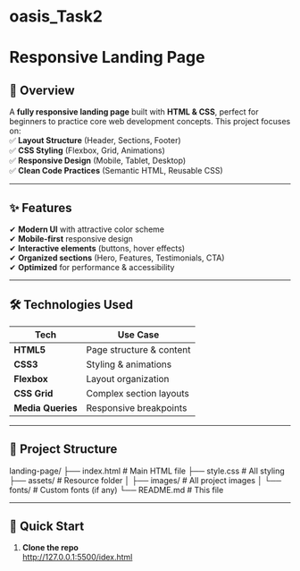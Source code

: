 # oasis_Task2
# **Responsive Landing Page**  

  

## **📌 Overview**  
A **fully responsive landing page** built with **HTML & CSS**, perfect for beginners to practice core web development concepts. This project focuses on:  
✅ **Layout Structure** (Header, Sections, Footer)  
✅ **CSS Styling** (Flexbox, Grid, Animations)  
✅ **Responsive Design** (Mobile, Tablet, Desktop)  
✅ **Clean Code Practices** (Semantic HTML, Reusable CSS)  

---

## **✨ Features**  
✔ **Modern UI** with attractive color scheme  
✔ **Mobile-first** responsive design  
✔ **Interactive elements** (buttons, hover effects)  
✔ **Organized sections** (Hero, Features, Testimonials, CTA)  
✔ **Optimized** for performance & accessibility  

---

## **🛠 Technologies Used**  
| **Tech**       | **Use Case**                     |
|----------------|----------------------------------|
| **HTML5**      | Page structure & content         |
| **CSS3**       | Styling & animations             |
| **Flexbox**    | Layout organization              |
| **CSS Grid**   | Complex section layouts          |
| **Media Queries** | Responsive breakpoints        |

---

## **📂 Project Structure**  
landing-page/
├── index.html # Main HTML file
├── style.css # All styling
├── assets/ # Resource folder
│ ├── images/ # All project images
│ └── fonts/ # Custom fonts (if any)
└── README.md # This file


---

## **🚀 Quick Start**  
1. **Clone the repo**  
   http://127.0.0.1:5500/idex.html

